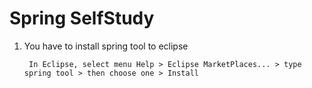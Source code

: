 # Spring SelfStudy

1. You have to install spring tool to eclipse

		In Eclipse, select menu Help > Eclipse MarketPlaces... > type spring tool > then choose one > Install